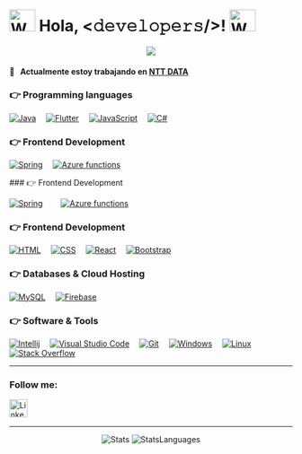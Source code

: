 # <img src="https://mwcorvettes.com/wp-content/uploads/2019/03/savethewave-300x252.gif" width="46" height="39" alt="Wave"> Hola, <𝚍𝚎𝚟𝚎𝚕𝚘𝚙𝚎𝚛𝚜/>! <img src="https://mars-images.imgix.net/ezgif.com-gif-maker%20(1).gif?auto=compress&w=600&fit=max" width="46" height="39" alt="Wave"><br>
<p align="center"> 
  <img align="center" src="https://i.imgur.com/PLLdAVH.png">
  
</p>

#### 💼 &nbsp; Actualmente estoy trabajando en [NTT DATA](https://es.nttdata.com/)
### 👉 Programming languages

<p align="left"> 
  <a href="https://www.java.com" target="_blank"> 
    <img alt="Java" src="https://img.shields.io/badge/Java%20-%23ED8B00.svg?logo=java&logoColor=white"></a>&emsp;
  <a href="https://flutter.dev/" target="_blank"> 
    <img alt="Flutter" src="https://img.shields.io/badge/Flutter%20-%2302569B.svg?logo=flutter&logoColor=white"></a>&emsp;
  <a href="https://developer.mozilla.org/en-US/docs/Web/JavaScript" target="_blank"> 
    <img alt="JavaScript" src="https://img.shields.io/badge/JavaScript%20-%23F7DF1E.svg?logo=javascript&logoColor=black"></a>&emsp;
  <a href="https://docs.microsoft.com/en-us/dotnet/csharp/" target="_blank"> 
    <img alt="C#" src="https://img.shields.io/badge/C%23%20-%23239120.svg?logo=c-sharp&logoColor=white"></a>
</p>

### 👉 Frontend Development

<p align="left"> 
    
  <a href="https://spring.io/" target="_blank"> 
    <img alt="Spring" src="https://img.shields.io/badge/Spring%20-%236DB33F.svg?logo=spring&logoColor=white"></a>&emsp;
  <a href="https://azure.microsoft.com/en-us/services/functions/" target="_blank"> 
    <img alt="Azure functions" src="https://img.shields.io/badge/Azure%20functions%20-%2300f.svg?logo=azurefunctions&logoColor=white"></a>&emsp;
  

</p>
### 👉 Frontend Development

<p align="left"> 
  <a href="https://spring.io/" target="_blank" style="margin-right: 1em;"> 
    <img alt="Spring" src="https://img.shields.io/badge/Spring%20-%236DB33F.svg?logo=spring&logoColor=white"></a>&emsp;
  <a href="https://azure.microsoft.com/en-us/services/functions/" target="_blank"> 
    <img alt="Azure functions" src="https://img.shields.io/badge/Azure%20functions%20-%2300f.svg?logo=azurefunctions&logoColor=white"></a>&emsp;
</p>

### 👉 Frontend Development

<p align="left"> 
  <a href="https://www.w3.org/html/" target="_blank"> 
    <img alt="HTML" src="https://img.shields.io/badge/HTML5%20-%23E34F26.svg?logo=html5&logoColor=white"></a>&emsp;
  <a href="https://www.w3schools.com/css/" target="_blank">
    <img alt="CSS" src="https://img.shields.io/badge/CSS%20-%231572B6.svg?logo=css3&logoColor=white"></a>&emsp;
  <a href="https://reactjs.org/" target="_blank">
    <img alt="React" src="https://img.shields.io/badge/React%20-%2320232a.svg?logo=react&logoColor=%2361DAFB"></a>&emsp;
  <a href="https://getbootstrap.com" target="_blank"> 
    <img alt="Bootstrap" src="https://img.shields.io/badge/Bootstrap-%23563D7C.svg?style=flat&logo=bootstrap&logoColor=white"/></a>
</p>

### 👉 Databases & Cloud Hosting

<p align="left">
  <a href="https://www.mysql.com/" target="_blank"> 
    <img alt="MySQL" src="https://img.shields.io/badge/MySQL-%2300f.svg?logo=mysql&logoColor=white"></a>&emsp;
  <a href="https://firebase.google.com/" target="_blank"> 
    <img alt="Firebase" src="https://img.shields.io/badge/firebase-%23039BE5.svg?logo=firebase"></a>
</p>

### 👉 Software & Tools

<p>
  <a href="#"><img alt="Intellij" src="https://img.shields.io/badge/Intellij-000000?style=flat&logo=intellij-idea&logoColor=white"></a>&emsp;
  <a href="#"><img alt="Visual Studio Code" src="https://img.shields.io/badge/Visual%20Studio%20Code-0078d7.svg?logo=visual-studio-code&logoColor=white"></a>&emsp;
  <a href="#"><img alt="Git" src="https://img.shields.io/badge/Git%20-%23F05033.svg?logo=git&logoColor=white"></a>&emsp;
  <a href="#"><img alt="Windows" src="https://img.shields.io/badge/Windows-0078d7?style=flat&logo=windows&logoColor=white"></a>&emsp;
  <a href="#"><img alt="Linux" src="https://img.shields.io/badge/Linux-FCC624?style=flat&logo=linux&logoColor=black"></a>&emsp;
  <a href="#"><img alt="Stack Overflow" src="https://img.shields.io/badge/-Stack%20Overflow-FE7A16?logo=stack-overflow&logoColor=white"></a>&emsp;

</p>

[linkedin]: https://www.linkedin.com/in/mario-paricio-barea-874b1719a/

<hr />

### Follow me:


[<img align="left" alt="LinkedIn" width="32px" src="https://api.iconify.design/logos:linkedin-icon.svg?&height=32" />][linkedin]


<br />
<br />
<hr />

<p align="center">
  <img alt="Stats" src="https://github-readme-stats.vercel.app/api?username=MarioParicio&count_private=true&show_icons=true&title_color=246bce&text_color=ffffff&bg_color=0d1117&include_all_commits=true&hide_border=true&hide_title=false" >

  
  <img alt="StatsLanguages" src="https://github-readme-stats.vercel.app/api/top-langs/?username=MarioParicio&hide_progress=false" />


    
 
</p>



